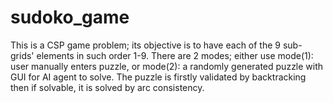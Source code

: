 # sudoko_game
This is a CSP game problem; its objective is to have each of the 9 sub-grids' elements in such order 1-9. There are 2 modes; either use mode(1): user manually enters puzzle, or mode(2): a randomly generated puzzle with GUI for AI agent to solve. The puzzle is firstly validated by backtracking then if solvable, it is solved by arc consistency.
